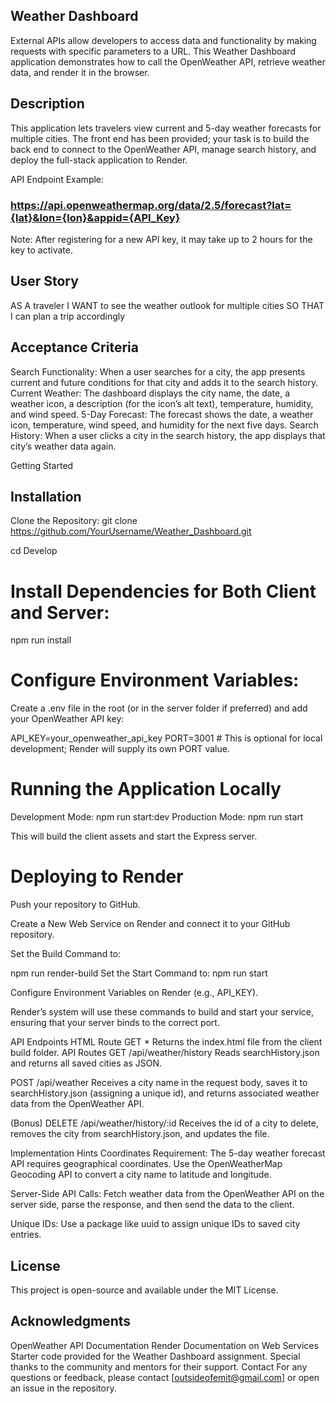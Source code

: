 ## Weather Dashboard
External APIs allow developers to access data and functionality by making requests with specific parameters to a URL. This Weather Dashboard application demonstrates how to call the OpenWeather API, retrieve weather data, and render it in the browser.

## Description
This application lets travelers view current and 5-day weather forecasts for multiple cities. The front end has been provided; your task is to build the back end to connect to the OpenWeather API, manage search history, and deploy the full-stack application to Render.

API Endpoint Example:


### https://api.openweathermap.org/data/2.5/forecast?lat={lat}&lon={lon}&appid={API_Key}
Note: After registering for a new API key, it may take up to 2 hours for the key to activate.

## User Story
AS A traveler
I WANT to see the weather outlook for multiple cities
SO THAT I can plan a trip accordingly

## Acceptance Criteria
Search Functionality:
When a user searches for a city, the app presents current and future conditions for that city and adds it to the search history.
Current Weather:
The dashboard displays the city name, the date, a weather icon, a description (for the icon’s alt text), temperature, humidity, and wind speed.
5-Day Forecast:
The forecast shows the date, a weather icon, temperature, wind speed, and humidity for the next five days.
Search History:
When a user clicks a city in the search history, the app displays that city’s weather data again.


Getting Started

## Installation
Clone the Repository: git clone https://github.com/YourUsername/Weather_Dashboard.git

cd Develop

# Install Dependencies for Both Client and Server:

npm run install

# Configure Environment Variables:

Create a .env file in the root (or in the server folder if preferred) and add your OpenWeather API key:

API_KEY=your_openweather_api_key
PORT=3001  # This is optional for local development; Render will supply its own PORT value.

# Running the Application Locally
Development Mode: npm run start:dev
Production Mode:  npm run start

This will build the client assets and start the Express server.

# Deploying to Render
Push your repository to GitHub.

Create a New Web Service on Render and connect it to your GitHub repository.

Set the Build Command to:

npm run render-build
Set the Start Command to: npm run start

Configure Environment Variables on Render (e.g., API_KEY).

Render’s system will use these commands to build and start your service, ensuring that your server binds to the correct port.

API Endpoints
HTML Route
GET *
Returns the index.html file from the client build folder.
API Routes
GET /api/weather/history
Reads searchHistory.json and returns all saved cities as JSON.

POST /api/weather
Receives a city name in the request body, saves it to searchHistory.json (assigning a unique id), and returns associated weather data from the OpenWeather API.

(Bonus) DELETE /api/weather/history/:id
Receives the id of a city to delete, removes the city from searchHistory.json, and updates the file.

Implementation Hints
Coordinates Requirement:
The 5-day weather forecast API requires geographical coordinates. Use the OpenWeatherMap Geocoding API to convert a city name to latitude and longitude.

Server-Side API Calls:
Fetch weather data from the OpenWeather API on the server side, parse the response, and then send the data to the client.

Unique IDs:
Use a package like uuid to assign unique IDs to saved city entries.

## License
This project is open-source and available under the MIT License.

## Acknowledgments
OpenWeather API Documentation
Render Documentation on Web Services
Starter code provided for the Weather Dashboard assignment.
Special thanks to the community and mentors for their support.
Contact
For any questions or feedback, please contact [outsideofemit@gmail.com] or open an issue in the repository.
